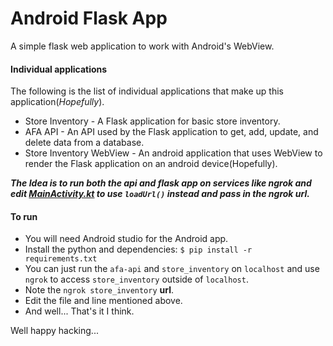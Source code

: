 # Android Flask App

A simple flask web application to work with Android's WebView.

#### Individual applications

The following is the list of individual applications that make up this application(*Hopefully*).

- Store Inventory - A Flask application for basic store inventory.
- AFA API - An API used by the Flask application to get, add, update, and delete data from a database.
- Store Inventory WebView - An android application that uses WebView to render the Flask application on an android device(Hopefully).

***The Idea is to run both the api and flask app on services like ngrok and edit [MainActivity.kt](https://github.com/mr-erold/Android-Flask-App/blob/8c743b67a3943282f9e48fe6f61ce6d00b5cc907/StoreInventoryWV/app/src/main/java/com/eroldme/android/store_inventory/MainActivity.kt#L31) to use `loadUrl()` instead and pass in the ngrok url.***

#### To run
- You will need Android studio for the Android app.
- Install the python and dependencies: `$ pip install -r requirements.txt`
- You can just run the `afa-api` and `store_inventory` on `localhost` and use `ngrok` to access `store_inventory` outside of `localhost`.
- Note the `ngrok store_inventory` **url**. 
- Edit the file and line mentioned above.
- And well... That's it I think.

Well happy hacking...
